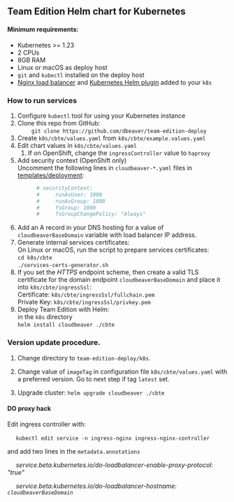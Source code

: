 ## Team Edition Helm chart for Kubernetes

#### Minimum requirements:

* Kubernetes >= 1.23
* 2 CPUs
* 8GB RAM
* Linux or macOS as deploy host
* `git` and `kubectl` installed on the deploy host
* [Nginx load balancer](https://docs.nginx.com/nginx-ingress-controller/installation/installation-with-helm/) and [Kubernetes Helm plugin](https://helm.sh/docs/topics/plugins/) added to your `k8s`

### How to run services

1. Configure `kubectl` tool for using your Kubernetes instance 
2. Clone this repo from GitHub:  
&nbsp;&nbsp;&nbsp;&nbsp;&nbsp;&nbsp;&nbsp;&nbsp;`git clone https://github.com/dbeaver/team-edition-deploy`
3. Create `k8s/cbte/values.yaml` from `k8s/cbte/example.values.yaml`
4. Edit chart values in `k8s/cbte/values.yaml`
   1. If on OpenShift, change the `ingressController` value to `haproxy`
5. Add security context (OpenShift only)  
  Uncomment the following lines in `cloudbeaver-*.yaml` files in [templates/deployment](cbte/templates/deployment):  
    ```yaml
          # securityContext:
          #     runAsUser: 1000
          #     runAsGroup: 1000
          #     fsGroup: 1000
          #     fsGroupChangePolicy: "Always"
    ```
6. Add an A record in your DNS hosting for a value of `cloudbeaverBaseDomain` variable with load balancer IP address.
7. Generate internal services certificates:  
   On Linux or macOS, run the script to prepare services certificates:   
     `cd k8s/cbte`  
     `./services-certs-generator.sh`
8. If you set the *HTTPS* endpoint scheme, then create a valid TLS certificate for the domain endpoint `cloudbeaverBaseDomain` and place it into `k8s/cbte/ingressSsl`:  
  Certificate: `k8s/cbte/ingressSsl/fullchain.pem`  
  Private Key: `k8s/cbte/ingressSsl/privkey.pem`
9. Deploy Team Edition with Helm:  
  in the `k8s` directory  
  `helm install cloudbeaver ./cbte`

### Version update procedure.

1. Change directory to `team-edition-deploy/k8s`.

2. Change value of `imageTag` in configuration file `k8s/cbte/values.yaml` with a preferred version. Go to next step if tag `latest` set.

3. Upgrade cluster: `helm upgrade cloudbeaver ./cbte` 


#### DO proxy hack

Edit ingress controller with:

&nbsp;&nbsp;&nbsp;&nbsp; `kubectl edit service -n ingress-nginx ingress-nginx-controller`

and add two lines in the `metadata.annotations`

&nbsp;&nbsp;&nbsp;&nbsp; *service.beta.kubernetes.io/do-loadbalancer-enable-proxy-protocol: "true"*

&nbsp;&nbsp;&nbsp;&nbsp; *service.beta.kubernetes.io/do-loadbalancer-hostname: `cloudbeaverBaseDomain`*
